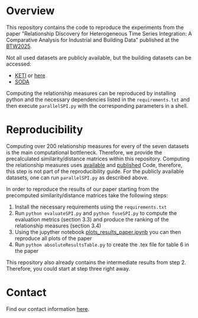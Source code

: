 # Overview
This repository contains the code to reproduce the experiments from the paper
"Relationship Discovery for Heterogeneous Time Series Integration: A Comparative Analysis for Industrial and 
Building Data" published at the [BTW2025](https://btw2025.gi.de/).

Not all used datasets are publicly available, but the building datasets can be accessed:
- [KETI](https://www.kaggle.com/datasets/ranakrc/smart-building-system) or [here](https://github.com/MingzheWu418/Joint-Training)
- [SODA](https://github.com/MingzheWu418/Joint-Training/tree/main/colocation/rawdata/metadata/Soda)

Computing the relationship measures can be reproduced by installing python and the necessary dependencies
listed in the `requirements.txt` and then execute `parallelSPI.py` with the corresponding
parameters in a shell.

# Reproducibility

Computing over 200 relationship measures for every of the seven datasets is the main computational bottleneck.
Therefore, we provide the precalculated similarity/distance matrices within this repository. Computing the relationship
measures uses [available](https://github.com/DynamicsAndNeuralSystems/pyspi) and
[published](https://arxiv.org/abs/2201.11941) Code, therefore, this step is not part of the reproducibility guide. For
the publicly available datasets, one can run `parallelSPI.py` as described above.

In order to reproduce the results of our paper starting from the precomputed similarity/distance matrices take the 
following steps:
1. Install the necessary requirements using the `requirements.txt`
2. Run `python evaluateSPI.py` and `python fuseSPI.py` to compute the evaluation metrics (section 3.3) and produce the ranking of the relationship measures (section 3.4)
3. Using the jupyther notebook [plots_results_paper.ipynb](./plots_results_paper.ipynb) you can then reproduce all plots of the paper
4. Run `python absoluteResultsTable.py` to create the .tex file for table 6 in the paper

This repository also already contains the intermediate results from step 2. Therefore, you could start at step three right away.

# Contact
Find our contact information [here](https://www.cs6.tf.fau.eu/person/lucas-weber/).